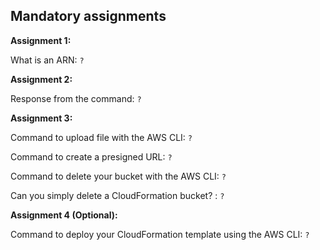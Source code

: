 ## Mandatory assignments

**Assignment 1:**

What is an ARN: `?`

**Assignment 2:**

Response from the command: `?`

**Assignment 3:**

Command to upload file with the AWS CLI: `?`

Command to create a presigned URL: `?`

Command to delete your bucket with the AWS CLI: `?`

Can you simply delete a CloudFormation bucket? : `?`

**Assignment 4 (Optional):**

Command to deploy your CloudFormation template using the AWS CLI: `?`